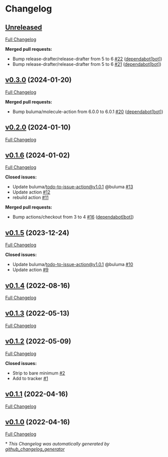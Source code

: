 # Changelog

## [Unreleased](https://github.com/buluma/ansible-role-setuptools/tree/HEAD)

[Full Changelog](https://github.com/buluma/ansible-role-setuptools/compare/v0.3.0...HEAD)

**Merged pull requests:**

- Bump release-drafter/release-drafter from 5 to 6 [\#22](https://github.com/buluma/ansible-role-setuptools/pull/22) ([dependabot[bot]](https://github.com/apps/dependabot))
- Bump release-drafter/release-drafter from 5 to 6 [\#21](https://github.com/buluma/ansible-role-setuptools/pull/21) ([dependabot[bot]](https://github.com/apps/dependabot))

## [v0.3.0](https://github.com/buluma/ansible-role-setuptools/tree/v0.3.0) (2024-01-20)

[Full Changelog](https://github.com/buluma/ansible-role-setuptools/compare/v0.2.0...v0.3.0)

**Merged pull requests:**

- Bump buluma/molecule-action from 6.0.0 to 6.0.1 [\#20](https://github.com/buluma/ansible-role-setuptools/pull/20) ([dependabot[bot]](https://github.com/apps/dependabot))

## [v0.2.0](https://github.com/buluma/ansible-role-setuptools/tree/v0.2.0) (2024-01-10)

[Full Changelog](https://github.com/buluma/ansible-role-setuptools/compare/v0.1.6...v0.2.0)

## [v0.1.6](https://github.com/buluma/ansible-role-setuptools/tree/v0.1.6) (2024-01-02)

[Full Changelog](https://github.com/buluma/ansible-role-setuptools/compare/v0.1.5...v0.1.6)

**Closed issues:**

- Update buluma/todo-to-issue-action@v1.0.1 @buluma [\#13](https://github.com/buluma/ansible-role-setuptools/issues/13)
- Update action [\#12](https://github.com/buluma/ansible-role-setuptools/issues/12)
- rebuild action [\#11](https://github.com/buluma/ansible-role-setuptools/issues/11)

**Merged pull requests:**

- Bump actions/checkout from 3 to 4 [\#16](https://github.com/buluma/ansible-role-setuptools/pull/16) ([dependabot[bot]](https://github.com/apps/dependabot))

## [v0.1.5](https://github.com/buluma/ansible-role-setuptools/tree/v0.1.5) (2023-12-24)

[Full Changelog](https://github.com/buluma/ansible-role-setuptools/compare/v0.1.4...v0.1.5)

**Closed issues:**

- Update buluma/todo-to-issue-action@v1.0.1 @buluma [\#10](https://github.com/buluma/ansible-role-setuptools/issues/10)
- Update action [\#9](https://github.com/buluma/ansible-role-setuptools/issues/9)

## [v0.1.4](https://github.com/buluma/ansible-role-setuptools/tree/v0.1.4) (2022-08-16)

[Full Changelog](https://github.com/buluma/ansible-role-setuptools/compare/v0.1.3...v0.1.4)

## [v0.1.3](https://github.com/buluma/ansible-role-setuptools/tree/v0.1.3) (2022-05-13)

[Full Changelog](https://github.com/buluma/ansible-role-setuptools/compare/v0.1.2...v0.1.3)

## [v0.1.2](https://github.com/buluma/ansible-role-setuptools/tree/v0.1.2) (2022-05-09)

[Full Changelog](https://github.com/buluma/ansible-role-setuptools/compare/v0.1.1...v0.1.2)

**Closed issues:**

- Strip to bare minimum [\#2](https://github.com/buluma/ansible-role-setuptools/issues/2)
- Add to tracker [\#1](https://github.com/buluma/ansible-role-setuptools/issues/1)

## [v0.1.1](https://github.com/buluma/ansible-role-setuptools/tree/v0.1.1) (2022-04-16)

[Full Changelog](https://github.com/buluma/ansible-role-setuptools/compare/v0.1.0...v0.1.1)

## [v0.1.0](https://github.com/buluma/ansible-role-setuptools/tree/v0.1.0) (2022-04-16)

[Full Changelog](https://github.com/buluma/ansible-role-setuptools/compare/b256b546ba856af9fc587be73dbc18568f792592...v0.1.0)



\* *This Changelog was automatically generated by [github_changelog_generator](https://github.com/github-changelog-generator/github-changelog-generator)*
